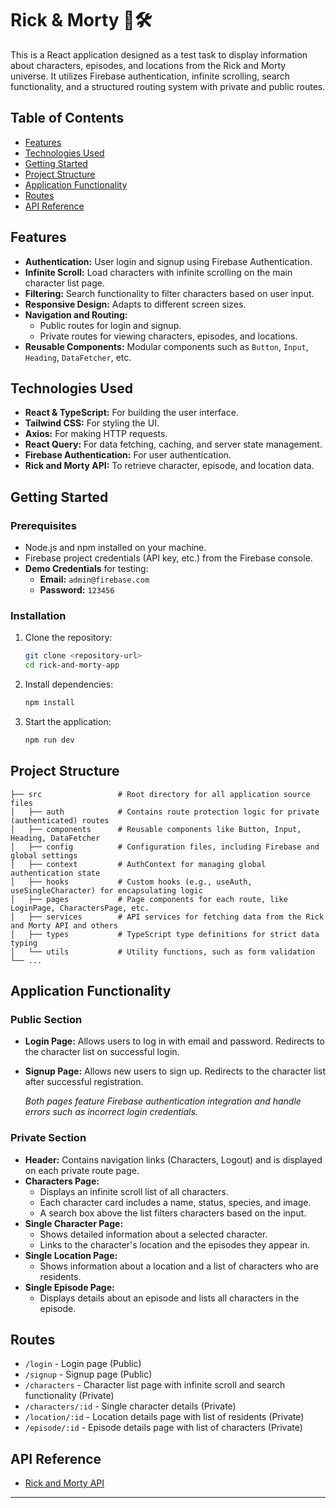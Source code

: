# Rick & Morty 🥷🛠️

This is a React application designed as a test task to display information about characters, episodes, and locations from the Rick and Morty universe. It utilizes Firebase authentication, infinite scrolling, search functionality, and a structured routing system with private and public routes.

## Table of Contents

-   [Features](#features)
-   [Technologies Used](#technologies-used)
-   [Getting Started](#getting-started)
-   [Project Structure](#project-structure)
-   [Application Functionality](#application-functionality)
-   [Routes](#routes)
-   [API Reference](#api-reference)

## Features

-   **Authentication:** User login and signup using Firebase Authentication.
-   **Infinite Scroll:** Load characters with infinite scrolling on the main character list page.
-   **Filtering:** Search functionality to filter characters based on user input.
-   **Responsive Design:** Adapts to different screen sizes.
-   **Navigation and Routing:**
    -   Public routes for login and signup.
    -   Private routes for viewing characters, episodes, and locations.
-   **Reusable Components:** Modular components such as `Button`, `Input`, `Heading`, `DataFetcher`, etc.

## Technologies Used

-   **React & TypeScript:** For building the user interface.
-   **Tailwind CSS:** For styling the UI.
-   **Axios:** For making HTTP requests.
-   **React Query:** For data fetching, caching, and server state management.
-   **Firebase Authentication:** For user authentication.
-   **Rick and Morty API:** To retrieve character, episode, and location data.

## Getting Started

### Prerequisites

-   Node.js and npm installed on your machine.
-   Firebase project credentials (API key, etc.) from the Firebase console.
-   **Demo Credentials** for testing:
    -   **Email:** `admin@firebase.com`
    -   **Password:** `123456`

### Installation

1. Clone the repository:
    ```bash
    git clone <repository-url>
    cd rick-and-morty-app
    ```
2. Install dependencies:

    ```bash
    npm install
    ```

3. Start the application:
    ```bash
    npm run dev
    ```

## Project Structure

```
├── src                 # Root directory for all application source files
│   ├── auth            # Contains route protection logic for private (authenticated) routes
│   ├── components      # Reusable components like Button, Input, Heading, DataFetcher
│   ├── config          # Configuration files, including Firebase and global settings
│   ├── context         # AuthContext for managing global authentication state
│   ├── hooks           # Custom hooks (e.g., useAuth, useSingleCharacter) for encapsulating logic
│   ├── pages           # Page components for each route, like LoginPage, CharactersPage, etc.
│   ├── services        # API services for fetching data from the Rick and Morty API and others
│   ├── types           # TypeScript type definitions for strict data typing
│   └── utils           # Utility functions, such as form validation
└── ...
```

## Application Functionality

### Public Section

-   **Login Page:** Allows users to log in with email and password. Redirects to the character list on successful login.
-   **Signup Page:** Allows new users to sign up. Redirects to the character list after successful registration.

    _Both pages feature Firebase authentication integration and handle errors such as incorrect login credentials._

### Private Section

-   **Header:** Contains navigation links (Characters, Logout) and is displayed on each private route page.
-   **Characters Page:**
    -   Displays an infinite scroll list of all characters.
    -   Each character card includes a name, status, species, and image.
    -   A search box above the list filters characters based on the input.
-   **Single Character Page:**
    -   Shows detailed information about a selected character.
    -   Links to the character's location and the episodes they appear in.
-   **Single Location Page:**
    -   Shows information about a location and a list of characters who are residents.
-   **Single Episode Page:**
    -   Displays details about an episode and lists all characters in the episode.

## Routes

-   `/login` - Login page (Public)
-   `/signup` - Signup page (Public)
-   `/characters` - Character list page with infinite scroll and search functionality (Private)
-   `/characters/:id` - Single character details (Private)
-   `/location/:id` - Location details page with list of residents (Private)
-   `/episode/:id` - Episode details page with list of characters (Private)

## API Reference

-   [Rick and Morty API](https://rickandmortyapi.com/)

---
